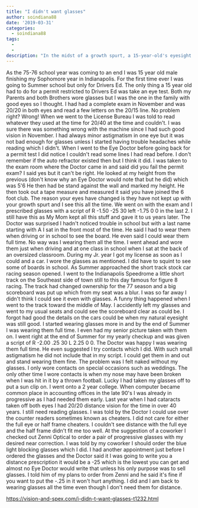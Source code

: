 ```yaml
---
title: "I didn't want glasses"
author: soindiana88
date: '2019-03-31'
categories:
  - soindiana88
tags:
  - 
  - 
description: "In the midst of a growth spurt, a 15-year-old's eyesight changes, leading to a surprising discovery."
---
```

As the 75-76 school year was coming to an end I was 15 year old male finishing my Sophomore year in Indianapolis. For the first time ever I was going to Summer school but only for Drivers Ed. The only thing a 15 year old had to do for a permit restricted to Drivers Ed was take an eye test. Both my Parents and both Brothers wore glasses but I was the one in the family with good eyes so I thought. I had had a complete exam in November and was 20/20 in both eyes and read a few letters on the 20/15 line. No problem right? Wrong! When we went to the License Bureau I was told to read whatever they used at the time for 20/40 at the time and couldn't. I was sure there was something wrong with the machine since I had such good vision in November. I had always minor astigmatism in one eye but it was not bad enough for glasses unless I started having trouble headaches while reading which I didn't. When I went to the Eye Doctor before going back for a permit test I did notice I couldn't read some lines I had read before. I don't remember if the auto refractor existed then but I think it did. I was taken to the exam room where the Doctor came in and said did you fail the permit exam? I said yes but it can't be right. He looked at my height from the previous (don't know why an Eye Doctor would note that but he did) which was 5'6 He then had be stand against the wall and marked my height. He then took out a tape measure and measured it said you have joined the 6 foot club. The reason your eyes have changed is they have not kept up with your growth spurt and I see this all the time. We went on with the exam and I prescribed glasses with a script of R -1.50 -25 30 left -1.75 0 0 in the last 2. I still have this as My Mom kept all this stuff and gave it to us years later. The Doctor was surprised I hadn't noticed trouble in school but with a last name starting with A I sat in the front most of the time. He said I had to wear them when driving or in school to see the board. He even said I could wear them full time. No way was I wearing them all the time. I went ahead and wore them just when driving and at one class in school when I sat at the back of an oversized classroom. During my Jr. year I got my license as soon as I could and a car. I wore the glasses as mentioned. I did have to squint to see some of boards in school. As Summer approached the short track stock car racing season opened. I went to the Indianapolis Speedrome a little short track on the Southeast side of town still to this day famous for figure 8 racing. The track had changed ownership for the 77 season and a big scoreboard was put up which from my seat was a blur. I was so far away I didn't think I could see it even with glasses. A funny thing happened when I went to the track toward the middle of May. I accidently left my glasses and went to my usual seats and could see the scoreboard clear as could be. I forgot had good the details on the cars could be when my natural eyesight was still good. I started wearing glasses more in and by the end of Summer I was wearing them full time. I even had my senior picture taken with them on. I went right at the end of Summer for my yearly checkup and was given a script of R -2.00 .25 30 L 2.25 0 0. The Doctor was happy I was wearing them full time. He even suggested I try contacts which I did. With such small astigmatism he did not include that in my script. I could get them in and out and stand wearing them fine. The problem was I felt naked without my glasses. I only wore contacts on special occasions such as weddings. The only other time I wore contacts is when my nose may have been broken when I was hit in it by a thrown football. Lucky I had taken my glasses off to put a sun clip on. I went onto a 2 year college. When computer became common place in accounting offices in the late 90's I was already in progressive as I had needed them early. Last year when I had cataracts taken off both eyes I had 20/20 distance vision for the time in over 40 years. I still need reading glasses. I was told by the Doctor I could use over the counter readers sometimes known as cheaters. I did not care for either the full eye or half frame cheaters. I couldn't see distance with the full eye and the half frame didn't fit me too well. At the suggestion of a coworker I checked out Zenni Optical to order a pair of progressive glasses with my desired near correction. I was told by my coworker I should order the blue light blocking glasses which I did. I had another appointment just before I ordered the glasses and the Doctor said it I was going to write you a distance prescription it would be a -25 which is the lowest you can get and almost no Eye Doctor would write that unless his only purpose was to sell glasses. I told him of my plans to order from Zenni and he said it's fine if you want to put the -.25 in it won't hurt anything. I did and I am back to wearing glasses all the time even though I don't need them for distance.

https://vision-and-spex.com/i-didn-t-want-glasses-t1232.html
